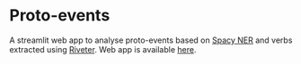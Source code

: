 # Proto-events

A streamlit web app to analyse proto-events based on [Spacy NER](https://spacy.io/universe/project/video-spacys-ner-model-alt) and verbs extracted using 
[Riveter](https://github.com/maartensap/riveter-nlp). Web app is available [here](https://protoevents-h3k7ltauw2hkcnj4cvpexr.streamlit.app/).